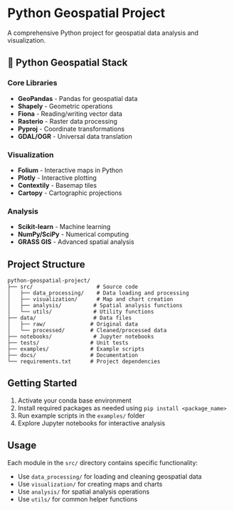 # Python Geospatial Project

A comprehensive Python project for geospatial data analysis and visualization.

## 🐍 Python Geospatial Stack

### Core Libraries
- **GeoPandas** - Pandas for geospatial data
- **Shapely** - Geometric operations  
- **Fiona** - Reading/writing vector data
- **Rasterio** - Raster data processing
- **Pyproj** - Coordinate transformations
- **GDAL/OGR** - Universal data translation

### Visualization
- **Folium** - Interactive maps in Python
- **Plotly** - Interactive plotting
- **Contextily** - Basemap tiles
- **Cartopy** - Cartographic projections

### Analysis
- **Scikit-learn** - Machine learning
- **NumPy/SciPy** - Numerical computing
- **GRASS GIS** - Advanced spatial analysis

## Project Structure

```
python-geospatial-project/
├── src/                    # Source code
│   ├── data_processing/    # Data loading and processing
│   ├── visualization/      # Map and chart creation
│   ├── analysis/          # Spatial analysis functions
│   └── utils/             # Utility functions
├── data/                  # Data files
│   ├── raw/              # Original data
│   └── processed/        # Cleaned/processed data
├── notebooks/             # Jupyter notebooks
├── tests/                # Unit tests
├── examples/             # Example scripts
├── docs/                 # Documentation
└── requirements.txt      # Project dependencies
```

## Getting Started

1. Activate your conda base environment
2. Install required packages as needed using `pip install <package_name>`
3. Run example scripts in the `examples/` folder
4. Explore Jupyter notebooks for interactive analysis

## Usage

Each module in the `src/` directory contains specific functionality:
- Use `data_processing/` for loading and cleaning geospatial data
- Use `visualization/` for creating maps and charts
- Use `analysis/` for spatial analysis operations
- Use `utils/` for common helper functions
